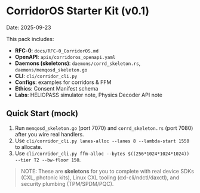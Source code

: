 # CorridorOS Starter Kit (v0.1)
Date: 2025-09-23

This pack includes:
- **RFC‑0**: `docs/RFC-0_CorridorOS.md`
- **OpenAPI**: `apis/corridoros_openapi.yaml`
- **Daemons (skeletons)**: `daemons/corrd_skeleton.rs`, `daemons/memqosd_skeleton.go`
- **CLI**: `cli/corridor_cli.py`
- **Configs**: examples for corridors & FFM
- **Ethics**: Consent Manifest schema
- **Labs**: HELIOPASS simulator note, Physics Decoder API note

## Quick Start (mock)
1. Run `memqosd_skeleton.go` (port 7070) and `corrd_skeleton.rs` (port 7080) after you wire real handlers.
2. Use `cli/corridor_cli.py lanes-alloc --lanes 8 --lambda-start 1550` to allocate.
3. Use `cli/corridor_cli.py ffm-alloc --bytes $((256*1024*1024*1024)) --tier T2 --bw-floor 150`.

> NOTE: These are **skeletons** for you to complete with real device SDKs (CXL, photonic kits), Linux CXL tooling (cxl-cli/ndctl/daxctl), and security plumbing (TPM/SPDM/PQC).
